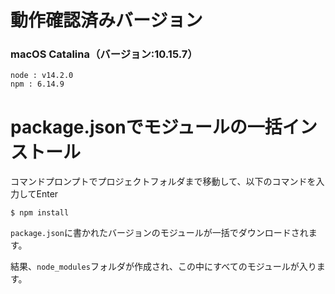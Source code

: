 # 動作確認済みバージョン
### macOS Catalina（バージョン:10.15.7）

```
node : v14.2.0
npm : 6.14.9
```

# package.jsonでモジュールの一括インストール
コマンドプロンプトでプロジェクトフォルダまで移動して、以下のコマンドを入力してEnter

```
$ npm install
```

`package.json`に書かれたバージョンのモジュールが一括でダウンロードされます。

結果、`node_modules`フォルダが作成され、この中にすべてのモジュールが入ります。

